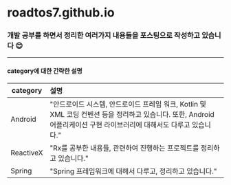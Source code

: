 # roadtos7.github.io

### 개발 공부를 하면서 정리한 여러가지 내용들을 포스팅으로 작성하고 있습니다 :blush:
---
#### category에 대한 간략한 설명

category |설명
---------------|:---------
Android|"안드로이드 시스템, 안드로이드 프레임 워크, Kotlin 및 XML 코딩 컨벤션 등을 정리하고 있습니다. 또한, Android 어플리케이션 구현 라이브러리에 대해서도 다루고 있습니다."
ReactiveX|"Rx를 공부한 내용들, 관련하여 진행하는 프로젝트를 정리하고 있습니다."
Spring|"Spring 프레임워크에 대해서 다루고, 정리하고 있습니다."

